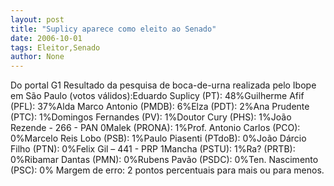 ```yaml
---
layout: post
title: "Suplicy aparece como eleito ao Senado"
date: 2006-10-01
tags: Eleitor,Senado
author: None
---
```

Do portal G1
Resultado da pesquisa de boca-de-urna realizada pelo Ibope em São Paulo (votos válidos):Eduardo Suplicy (PT): 48%Guilherme Afif (PFL): 37%Alda Marco Antonio (PMDB): 6%Elza (PDT): 2%Ana Prudente (PTC): 1%Domingos Fernandes (PV): 1%Doutor Cury (PHS): 1%João Rezende - 266 - PAN 0Malek (PRONA): 1%Prof. Antonio Carlos (PCO): 0%Marcelo Reis Lobo (PSB): 1%Paulo Piasenti (PTdoB): 0%João Dárcio Filho (PTN): 0%Felix Gil – 441 - PRP 1Mancha (PSTU): 1%Ra? (PRTB): 0%Ribamar Dantas (PMN): 0%Rubens Pavão (PSDC): 0%Ten. Nascimento (PSC): 0%
Margem de erro: 2 pontos percentuais para mais ou para menos. 